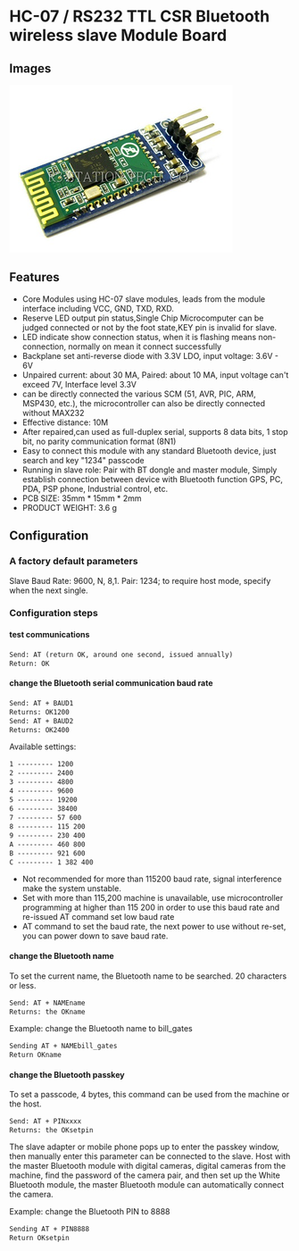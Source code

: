 # HC-07 / RS232 TTL CSR Bluetooth wireless slave Module Board

## Images
![Image1](images/hc-07.jpg?raw=true)

## Features
* Core Modules using HC-07 slave modules, leads from the module interface including VCC, GND, TXD, RXD. 
* Reserve LED output pin status,Single Chip Microcomputer can be judged connected or not by the foot state,KEY pin is invalid for slave. 
* LED indicate show connection status, when it is flashing means non-connection, normally on mean it connect successfully 
* Backplane set anti-reverse diode with 3.3V LDO, input voltage: 3.6V - 6V 
* Unpaired current: about 30 MA, Paired: about 10 MA, input voltage can't exceed 7V, Interface level 3.3V 
* can be directly connected the various SCM (51, AVR, PIC, ARM, MSP430, etc.), the microcontroller can also be directly connected without MAX232
* Effective distance: 10M 
* After repaired,can used as full-duplex serial, supports 8 data bits, 1 stop bit, no parity communication format (8N1)
* Easy to connect this module with any standard Bluetooth device, just search and key "1234" passcode 
* Running in slave role: Pair with BT dongle and master module, Simply establish connection between device with Bluetooth function GPS, PC, PDA, PSP phone, Industrial control, etc.
* PCB SIZE: 35mm * 15mm * 2mm
* PRODUCT WEIGHT: 3.6 g

## Configuration

### A factory default parameters
Slave Baud Rate: 9600, N, 8,1. Pair: 1234; to require host mode, specify when the next single.

### Configuration steps

#### test communications

    Send: AT (return OK, around one second, issued annually)
    Return: OK

#### change the Bluetooth serial communication baud rate

    Send: AT + BAUD1
    Returns: OK1200
    Send: AT + BAUD2
    Returns: OK2400

Available settings:

    1 --------- 1200
    2 --------- 2400
    3 --------- 4800
    4 --------- 9600
    5 --------- 19200
    6 --------- 38400
    7 --------- 57 600
    8 --------- 115 200
    9 --------- 230 400
    A --------- 460 800
    B --------- 921 600
    C --------- 1 382 400

* Not recommended for more than 115200 baud rate, signal interference make the system unstable.
* Set with more than 115,200 machine is unavailable, use microcontroller programming at higher than 115 200 in order to use this baud rate and re-issued AT command set low baud rate
* AT command to set the baud rate, the next power to use without re-set, you can power down to save baud rate.

#### change the Bluetooth name
To set the current name, the Bluetooth name to be searched. 20 characters or less.

    Send: AT + NAMEname
    Returns: the OKname

Example: change the Bluetooth name to bill_gates

    Sending AT + NAMEbill_gates
    Return OKname

#### change the Bluetooth passkey
To set a passcode, 4 bytes, this command can be used from the machine or the host.

    Send: AT + PINxxxx
    Returns: the OKsetpin

The slave adapter or mobile phone pops up to enter the passkey window, then manually enter this parameter can be connected to the slave. Host with the master Bluetooth module with digital cameras, digital cameras from the machine, find the password of the camera pair, and then set up the White Bluetooth module, the master Bluetooth module can automatically connect the camera.

Example: change the Bluetooth PIN to 8888
 
    Sending AT + PIN8888
	Return OKsetpin
